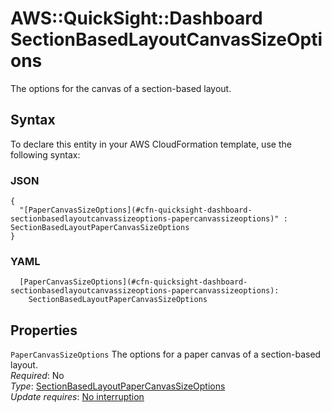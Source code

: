 # AWS::QuickSight::Dashboard SectionBasedLayoutCanvasSizeOptions<a name="aws-properties-quicksight-dashboard-sectionbasedlayoutcanvassizeoptions"></a>

The options for the canvas of a section\-based layout\.

## Syntax<a name="aws-properties-quicksight-dashboard-sectionbasedlayoutcanvassizeoptions-syntax"></a>

To declare this entity in your AWS CloudFormation template, use the following syntax:

### JSON<a name="aws-properties-quicksight-dashboard-sectionbasedlayoutcanvassizeoptions-syntax.json"></a>

```
{
  "[PaperCanvasSizeOptions](#cfn-quicksight-dashboard-sectionbasedlayoutcanvassizeoptions-papercanvassizeoptions)" : SectionBasedLayoutPaperCanvasSizeOptions
}
```

### YAML<a name="aws-properties-quicksight-dashboard-sectionbasedlayoutcanvassizeoptions-syntax.yaml"></a>

```
  [PaperCanvasSizeOptions](#cfn-quicksight-dashboard-sectionbasedlayoutcanvassizeoptions-papercanvassizeoptions):
    SectionBasedLayoutPaperCanvasSizeOptions
```

## Properties<a name="aws-properties-quicksight-dashboard-sectionbasedlayoutcanvassizeoptions-properties"></a>

`PaperCanvasSizeOptions` <a name="cfn-quicksight-dashboard-sectionbasedlayoutcanvassizeoptions-papercanvassizeoptions"></a>
The options for a paper canvas of a section\-based layout\.  
_Required_: No  
_Type_: [SectionBasedLayoutPaperCanvasSizeOptions](aws-properties-quicksight-dashboard-sectionbasedlayoutpapercanvassizeoptions.md)  
_Update requires_: [No interruption](https://docs.aws.amazon.com/AWSCloudFormation/latest/UserGuide/using-cfn-updating-stacks-update-behaviors.html#update-no-interrupt)
